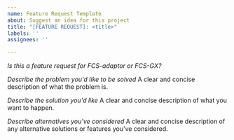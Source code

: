 ```yaml
---
name: Feature Request Template
about: Suggest an idea for this project
title: "[FEATURE REQUEST]: <title>"
labels: ''
assignees: ''

---
```


*Is this a feature request for FCS-adaptor or FCS-GX?*

*Describe the problem you'd like to be solved*
A clear and concise description of what the problem is. 

*Describe the solution you'd like*
A clear and concise description of what you want to happen.

*Describe alternatives you've considered*
A clear and concise description of any alternative solutions or features you've considered.
